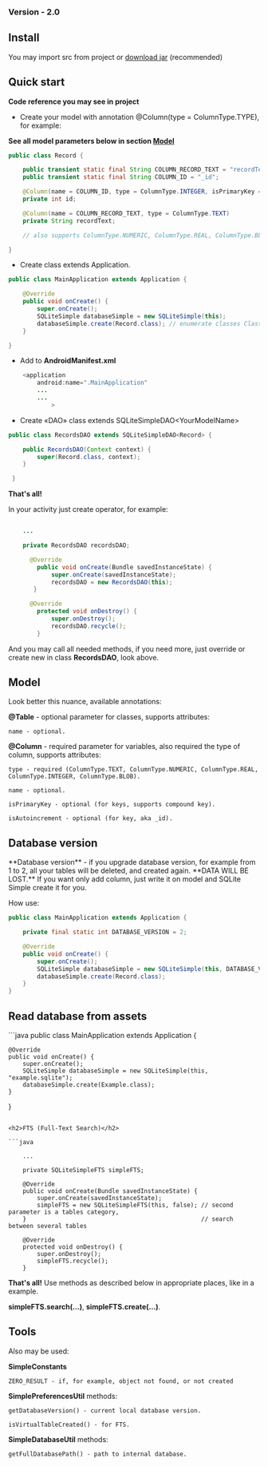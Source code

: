 <h3>Version - 2.0</h3>

<h2>Install</h2>
You may import src from project or <a href="http://sourceforge.net/projects/sqlite-android/files/sqlite-simple-2.0.jar/download">download jar</a> (recommended)

<h2>Quick start</h2>

**Code reference you may see in project**

- Create your model with annotation @Column(type = ColumnType.TYPE), for example:

**See all model parameters below in section <a href="https://github.com/kvirair/SQLite-Simple-Android#model">Model</a>**

```java
public class Record {

    public transient static final String COLUMN_RECORD_TEXT = "recordText";
    public transient static final String COLUMN_ID = "_id";

    @Column(name = COLUMN_ID, type = ColumnType.INTEGER, isPrimaryKey = true, isAutoincrement = true)
    private int id;

    @Column(name = COLUMN_RECORD_TEXT, type = ColumnType.TEXT)
    private String recordText;

    // also supports ColumnType.NUMERIC, ColumnType.REAL, ColumnType.BLOB

}
```

- Create class extends Application.

```java
public class MainApplication extends Application {

    @Override
    public void onCreate() {
        super.onCreate();
        SQLiteSimple databaseSimple = new SQLiteSimple(this);
        databaseSimple.create(Record.class); // enumerate classes Class1.class, Class2.class,...
    }

}
```

- Add to **AndroidManifest.xml**

```java
    <application
        android:name=".MainApplication"
        ...
        ...
            >
```

- Create «DAO» class extends SQLiteSimpleDAO\<YourModelName\>

```java
public class RecordsDAO extends SQLiteSimpleDAO<Record> {

    public RecordsDAO(Context context) {
        super(Record.class, context);
    }

 }
```

**That's all!**

In your activity just create operator, for example:
```java

    ...

    private RecordsDAO recordsDAO;

      @Override
        public void onCreate(Bundle savedInstanceState) {
            super.onCreate(savedInstanceState);
            recordsDAO = new RecordsDAO(this);
       }

      @Override
        protected void onDestroy() {
            super.onDestroy();
            recordsDAO.recycle();
        }

```
And you may call all needed methods, if you need more, just override or create new in class **RecordsDAO**, look above.

<h2>Model</h2>
Look better this nuance, available annotations:

**@Table** - optional parameter for classes, supports attributes:

    name - optional.

**@Column** - required parameter for variables, also required the type of column, supports attributes:

    type - required (ColumnType.TEXT, ColumnType.NUMERIC, ColumnType.REAL, ColumnType.INTEGER, ColumnType.BLOB).

    name - optional.

    isPrimaryKey - optional (for keys, supports compound key).

    isAutoincrement - optional (for key, aka _id).

<h2>Database version</h2>
**Database version** - if you upgrade database version, for example from 1 to 2, all your tables will be deleted, and created again. **DATA WILL BE LOST.**
If you want only add column, just write it on model and SQLite Simple create it for you.

How use:

```java
public class MainApplication extends Application {

    private final static int DATABASE_VERSION = 2;

    @Override
    public void onCreate() {
        super.onCreate();
        SQLiteSimple databaseSimple = new SQLiteSimple(this, DATABASE_VERSION); // just write here
        databaseSimple.create(Record.class);                                    // if you not specify version
    }                                                                           // library set version 1
}
```

<h2>Read database from assets</h2>
```java
public class MainApplication extends Application {

    @Override
    public void onCreate() {
        super.onCreate();
        SQLiteSimple databaseSimple = new SQLiteSimple(this, "example.sqlite");
        databaseSimple.create(Example.class);
    }

}
```

<h2>FTS (Full-Text Search)</h2>

```java

    ...

    private SQLiteSimpleFTS simpleFTS;

    @Override
    public void onCreate(Bundle savedInstanceState) {
        super.onCreate(savedInstanceState);
        simpleFTS = new SQLiteSimpleFTS(this, false); // second parameter is a tables category,
    }                                                 // search between several tables

    @Override
    protected void onDestroy() {
        super.onDestroy();
        simpleFTS.recycle();
    }

```

**That's all!** Use methods as described below in appropriate places, like in a example.

**simpleFTS.search(...)**, **simpleFTS.create(...)**.

<h2>Tools</h2>

Also may be used:

**SimpleConstants**

    ZERO_RESULT - if, for example, object not found, or not created

**SimplePreferencesUtil** methods:

    getDatabaseVersion() - current local database version.

    isVirtualTableCreated() - for FTS.

**SimpleDatabaseUtil** methods:

    getFullDatabasePath() - path to internal database.